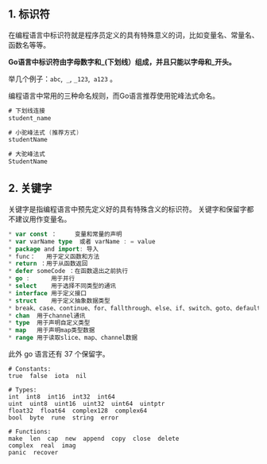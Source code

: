 
## 1. 标识符

在编程语言中标识符就是程序员定义的具有特殊意义的词，比如变量名、常量名、函数名等等。 

**Go语言中标识符由字母数字和_(下划线）组成，并且只能以字母和_开头。** 

举几个例子：`abc`,` _`, `_123`,` a123` 。

编程语言中常用的三种命名规则，而Go语言推荐使用驼峰法式命名。 

```go
# 下划线连接
student_name

# 小驼峰法式 (推荐方式)
studentName

# 大驼峰法式
StudentName 
```

## 2. 关键字

关键字是指编程语言中预先定义好的具有特殊含义的标识符。 关键字和保留字都不建议用作变量名。 

```go
* var const ：     变量和常量的声明
* var varName type  或者 varName : = value
* package and import: 导入
* func：   用于定义函数和方法
* return ：用于从函数返回
* defer someCode ：在函数退出之前执行
* go :      用于并行
* select    用于选择不同类型的通讯
* interface 用于定义接口
* struct    用于定义抽象数据类型
* break、case、continue、for、fallthrough、else、if、switch、goto、default 流程控制
* chan  用于channel通讯
* type  用于声明自定义类型
* map   用于声明map类型数据
* range 用于读取slice、map、channel数据 
```

此外 go 语言还有 37 个保留字。

```
# Constants:
true  false  iota  nil

# Types:
int  int8  int16  int32  int64
uint  uint8  uint16  uint32  uint64  uintptr
float32  float64  complex128  complex64
bool  byte  rune  string  error

# Functions:
make  len  cap  new  append  copy  close  delete
complex  real  imag
panic  recover 
```

